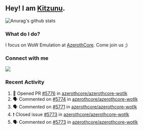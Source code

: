 ## Hey! I am [Kitzunu](https://Github.com/Kitzunu).

![Anurag's github stats](https://github-readme-stats.kitzunu.vercel.app/api?username=Kitzunu&show_icons=true)

### What do I do?

I focus on WoW Emulation at [AzerothCore](https://Github.com/AzerothCore). Come join us ;)

### Connect with me
[![](https://img.shields.io/badge/AzerothCore%20Discord-Connect%20with%20me!-green)](https://discord.com/invite/gkt4y2x)

### Recent Activity

<!--START_SECTION:activity-->
1. 💪 Opened PR [#5776](https://github.com/azerothcore/azerothcore-wotlk/pull/5776) in [azerothcore/azerothcore-wotlk](https://github.com/azerothcore/azerothcore-wotlk)
2. 🗣 Commented on [#5774](https://github.com/azerothcore/azerothcore-wotlk/issues/5774) in [azerothcore/azerothcore-wotlk](https://github.com/azerothcore/azerothcore-wotlk)
3. 🗣 Commented on [#5771](https://github.com/azerothcore/azerothcore-wotlk/issues/5771) in [azerothcore/azerothcore-wotlk](https://github.com/azerothcore/azerothcore-wotlk)
4. ❗️ Closed issue [#5773](https://github.com/azerothcore/azerothcore-wotlk/issues/5773) in [azerothcore/azerothcore-wotlk](https://github.com/azerothcore/azerothcore-wotlk)
5. 🗣 Commented on [#5773](https://github.com/azerothcore/azerothcore-wotlk/issues/5773) in [azerothcore/azerothcore-wotlk](https://github.com/azerothcore/azerothcore-wotlk)
<!--END_SECTION:activity-->
